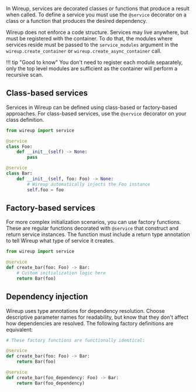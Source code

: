 In Wireup, services are decorated classes or functions that produce a result when called. To define a service
you must use the `@service` decorator on a class or a function that produces the desired dependency.

Wireup does not enforce a code structure. Services may live anywhere, but must be registered with the container. 
To do that, the modules where services reside must be passed to the `service_modules` argument in the 
`wireup.create_container` or `wireup.create_async_container` call.

!!! tip "Good to know"
    You don't need to register each module separately, only the top level modules are sufficient
    as the container will perform a recursive scan.

## Class-based services

Services in Wireup can be defined using class-based or factory-based approaches. For class-based services, 
use the `@service` decorator on your class definition.

```python
from wireup import service

@service
class Foo:
    def __init__(self) -> None:
        pass

@service
class Bar:
    def __init__(self, foo: Foo) -> None:
        # Wireup automatically injects the Foo instance
        self.foo = foo
```

## Factory-based services

For more complex initialization scenarios, you can use factory functions. These are regular functions
decorated with `@service` that construct and return service instances. The function must include a return
type annotation to tell Wireup what type of service it creates.

```python
from wireup import service

@service
def create_bar(foo: Foo) -> Bar:
    # Custom initialization logic here
    return Bar(foo)
```

## Dependency injection

Wireup uses type annotations for dependency resolution.
Choose descriptive parameter names for readability, but know that they don't affect
how dependencies are resolved. The following factory definitions are equivalent:

```python
# These factory functions are functionally identical:

@service
def create_bar(foo: Foo) -> Bar:
    return Bar(foo)

@service
def create_bar(foo_dependency: Foo) -> Bar:
    return Bar(foo_dependency)
```